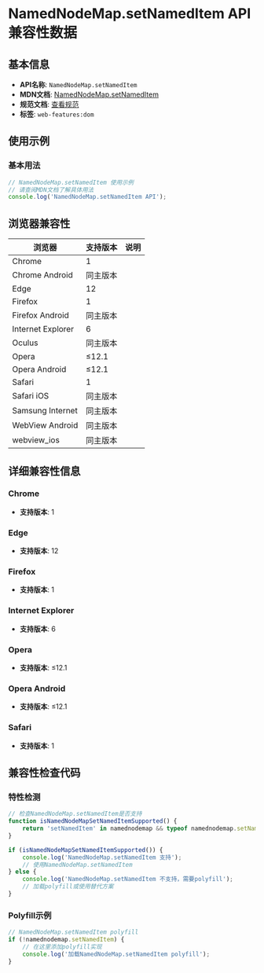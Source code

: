 # NamedNodeMap.setNamedItem API 兼容性数据

## 基本信息

- **API名称**: `NamedNodeMap.setNamedItem`
- **MDN文档**: [NamedNodeMap.setNamedItem](https://developer.mozilla.org/docs/Web/API/NamedNodeMap/setNamedItem)
- **规范文档**: [查看规范](https://dom.spec.whatwg.org/#dom-namednodemap-setnameditem)
- **标签**: `web-features:dom`

## 使用示例

### 基本用法

```javascript
// NamedNodeMap.setNamedItem 使用示例
// 请查阅MDN文档了解具体用法
console.log('NamedNodeMap.setNamedItem API');
```

## 浏览器兼容性

| 浏览器 | 支持版本 | 说明 |
|--------|----------|------|
| Chrome | 1 |  |
| Chrome Android | 同主版本 |  |
| Edge | 12 |  |
| Firefox | 1 |  |
| Firefox Android | 同主版本 |  |
| Internet Explorer | 6 |  |
| Oculus | 同主版本 |  |
| Opera | ≤12.1 |  |
| Opera Android | ≤12.1 |  |
| Safari | 1 |  |
| Safari iOS | 同主版本 |  |
| Samsung Internet | 同主版本 |  |
| WebView Android | 同主版本 |  |
| webview_ios | 同主版本 |  |

## 详细兼容性信息

### Chrome

- **支持版本**: 1

### Edge

- **支持版本**: 12

### Firefox

- **支持版本**: 1

### Internet Explorer

- **支持版本**: 6

### Opera

- **支持版本**: ≤12.1

### Opera Android

- **支持版本**: ≤12.1

### Safari

- **支持版本**: 1

## 兼容性检查代码

### 特性检测

```javascript
// 检查NamedNodeMap.setNamedItem是否支持
function isNamedNodeMapSetNamedItemSupported() {
    return 'setNamedItem' in namednodemap && typeof namednodemap.setNamedItem === 'function';
}

if (isNamedNodeMapSetNamedItemSupported()) {
    console.log('NamedNodeMap.setNamedItem 支持');
    // 使用NamedNodeMap.setNamedItem
} else {
    console.log('NamedNodeMap.setNamedItem 不支持，需要polyfill');
    // 加载polyfill或使用替代方案
}
```

### Polyfill示例

```javascript
// NamedNodeMap.setNamedItem polyfill
if (!namednodemap.setNamedItem) {
    // 在这里添加polyfill实现
    console.log('加载NamedNodeMap.setNamedItem polyfill');
}
```

